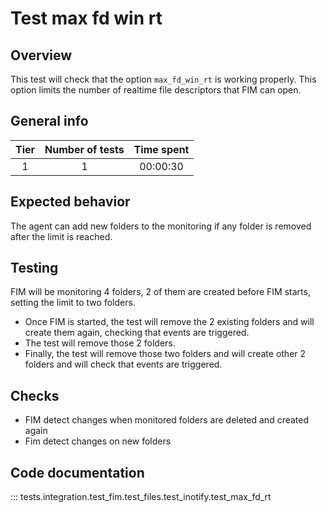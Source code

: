 # Test max fd win rt

## Overview
This test will check that the option `max_fd_win_rt` is working properly.
This option limits the number of realtime file descriptors that FIM can open.

## General info

| Tier | Number of tests | Time spent |
|:--:|:--:|:--:|
| 1 | 1 | 00:00:30 |

## Expected behavior

The agent can add new folders to the monitoring if any folder is removed after the limit is reached.

## Testing

FIM will be monitoring 4 folders, 2 of them are created before FIM starts, setting the limit to two folders.

- Once FIM is started, the test will remove the 2 existing folders and will create them again, checking that events are triggered.
- The test will remove those 2 folders.
- Finally, the test will remove those two folders and will create other 2 folders and will check that events are triggered.
## Checks

- FIM detect changes when monitored folders are deleted and created again
- Fim detect changes on new folders

## Code documentation

::: tests.integration.test_fim.test_files.test_inotify.test_max_fd_rt

